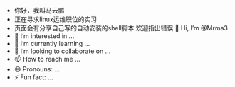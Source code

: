 - 你好，我叫马云鹏
- 正在寻求linux运维职位的实习
- 页面会有分享自己写的自动安装的shell脚本 欢迎指出错误
👋 Hi, I’m @Mrma3
- 👀 I’m interested in ...
- 🌱 I’m currently learning ...
- 💞️ I’m looking to collaborate on ...
- 📫 How to reach me ...
- 😄 Pronouns: ...
- ⚡ Fun fact: ...

<!---
Mrma3/Mrma3 is a ✨ special ✨ repository because its `README.md` (this file) appears on your GitHub profile.
You can click the Preview link to take a look at your changes.
--->
